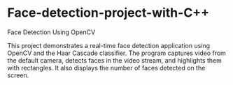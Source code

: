 # Face-detection-project-with-C++

Face Detection Using OpenCV

This project demonstrates a real-time face detection application using OpenCV and the Haar Cascade classifier. The program captures video from the default camera, detects faces in the video stream, and highlights them with rectangles. It also displays the number of faces detected on the screen.
